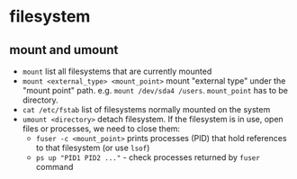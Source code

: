 # filesystem

## mount and umount
 - `mount` list all filesystems that are currently mounted
 - `mount <external_type> <mount_point>` mount "external type" under the "mount point" path. e.g. `mount /dev/sda4 /users`. `mount_point` has to be directory.
 - `cat /etc/fstab` list of filesystems normally mounted on the system
 - `umount <directory>` detach filesystem. If the filesystem is in use, open files or processes, we need to close them:
   - `fuser -c <mount_point>` prints processes (PID) that hold references to that filesystem (or use `lsof`)
   - `ps up "PID1 PID2 ..."` - check processes returned by `fuser` command
